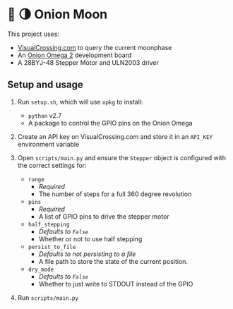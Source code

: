 # 🧅 🌗 Onion Moon

This project uses:

- [VisualCrossing.com](https://www.visualcrossing.com/) to query the current moonphase
- An [Onion Omega 2](https://onion.io/omega2/) development board
- A 28BYJ-48 Stepper Motor and ULN2003 driver

## Setup and usage

1. Run `setup.sh`, which will use `opkg` to install:
   - `python` v2.7
   - A package to control the GPIO pins on the Onion Omega

2. Create an API key on VisualCrossing.com and store it in an `API_KEY`
   environment variable

3. Open `scripts/main.py` and ensure the `Stepper` object is configured with the
   correct settings for:
   - `range`
      - _Required_
      - The number of steps for a full 360 degree revolution
   - `pins`
      - _Required_
      - A list of GPIO pins to drive the stepper motor
   - `half_stepping`
      - _Defaults to `False`_
      - Whether or not to use half stepping 
   - `persist_to_file`
      - _Defaults to not persisting to a file_
      - A file path to store the state of the current position.
   - `dry_mode`
      - _Defaults to `False`_
      - Whether to just write to STDOUT instead of the GPIO

4. Run `scripts/main.py`

